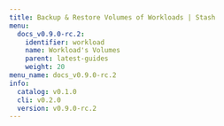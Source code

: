 ```yaml
---
title: Backup & Restore Volumes of Workloads | Stash
menu:
  docs_v0.9.0-rc.2:
    identifier: workload
    name: Workload's Volumes
    parent: latest-guides
    weight: 20
menu_name: docs_v0.9.0-rc.2
info:
  catalog: v0.1.0
  cli: v0.2.0
  version: v0.9.0-rc.2
---
```


